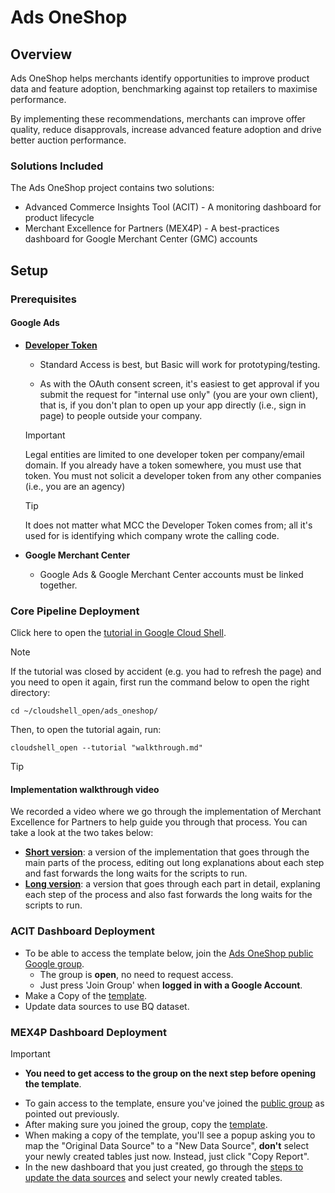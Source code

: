 # Ads OneShop

## Overview

Ads OneShop helps merchants identify opportunities to improve product data and
feature adoption, benchmarking against top retailers to maximise performance.

By implementing these recommendations, merchants can improve offer quality,
reduce disapprovals, increase advanced feature adoption and drive better auction
performance.

### Solutions Included

The Ads OneShop project contains two solutions:

*   Advanced Commerce Insights Tool (ACIT) - A monitoring dashboard for product lifecycle
*   Merchant Excellence for Partners (MEX4P) - A best-practices dashboard for Google Merchant Center (GMC) accounts


## Setup

### Prerequisites

#### Google Ads

*   [**Developer Token**](https://developers.google.com/google-ads/api/docs/get-started/dev-token)

    *   Standard Access is best, but Basic will work for prototyping/testing.

    *   As with the OAuth consent screen, it's easiest to get approval if you
        submit the request for "internal use only" (you are your own client),
        that is, if you don't plan to open up your app directly (i.e., sign in
        page) to people outside your company.

    > [!IMPORTANT]
    >    Legal entities are limited to one developer token per
    >    company/email domain. If you already have a token somewhere, you must
    >    use that token. You must not solicit a developer token from any other
    >    companies (i.e., you are an agency)

    > [!TIP]
    >    It does not matter what MCC the Developer Token comes from;
    >    all it's used for is identifying  which company wrote the calling code.

*   **Google Merchant Center**

    *   Google Ads & Google Merchant Center accounts must be linked together.

### Core Pipeline Deployment

Click here to open the [tutorial in Google Cloud Shell](https://console.cloud.google.com/?cloudshell=true&cloudshell_git_repo=https://github.com/google/ads_oneshop&cloudshell_tutorial=walkthrough.md).

> [!NOTE]
> If the tutorial was closed by accident (e.g. you had to refresh the page) and you need to open it again, first run the command below to open the right directory:
>
> `cd ~/cloudshell_open/ads_oneshop/`
>
> Then, to open the tutorial again, run:
>
> `cloudshell_open --tutorial "walkthrough.md"`

> [!TIP]
> #### Implementation walkthrough  video
> We recorded a video where we go through the implementation of Merchant Excellence for Partners to help guide you through that process. You can take a look at the two takes below:
> * **[Short version](https://www.youtube.com/watch?v=8Fb-X7IJxcI)**: a version of the implementation that goes through the main parts of the process, editing out long explanations about each step and fast forwards the long waits for the scripts to run.
> * **[Long version](https://www.youtube.com/watch?v=ji8RaVgBcUI)**: a version that goes through each part in detail, explaning each step of the process and also fast forwards the long waits for the scripts to run.

### ACIT Dashboard Deployment

*   To be able to access the template below, join the
    [Ads OneShop public Google group](https://groups.google.com/g/ads-oneshop).
    *   The group is **open**, no need to request access.
    *   Just press 'Join Group' when **logged in with a Google Account**.
*   Make a Copy of the
    [template](https://lookerstudio.google.com/c/u/0/reporting/666f766e-6b80-48fb-94ca-aa8efe1113a0/page/RLaHD).
*   Update data sources to use BQ dataset.

### MEX4P Dashboard Deployment

> [!IMPORTANT]
> *    **You need to get access to the group on the next step before opening the template**.
*   To gain access to the template, ensure you've joined the
    [public group](https://groups.google.com/g/ads-oneshop) as pointed out
    previously.
*   After making sure you joined the group, copy the
    [template](https://lookerstudio.google.com/c/u/0/reporting/8b2138b7-6fd2-4c99-9910-a5f5b109015e/page/2RkaD).
*   When making a copy of the template, you'll see a popup asking you to map the "Original Data Source" to a "New Data Source", **don't** select your newly created tables just now. Instead, just click "Copy Report".
*   In the new dashboard that you just created, go through the [steps to update the data sources](https://cloud.google.com/looker/docs/studio/edit-a-data-source-article) and select your newly created tables.
